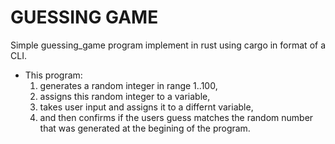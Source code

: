 # GUESSING GAME
 Simple guessing_game program implement in rust using cargo in format of a CLI. 
 - This program:
    1. generates a random integer in range 1..100,
    2. assigns this random integer to a variable,
    3. takes user input and assigns it to a differnt variable,
    4. and then confirms if the users guess matches the random number that was generated at the begining of the program.